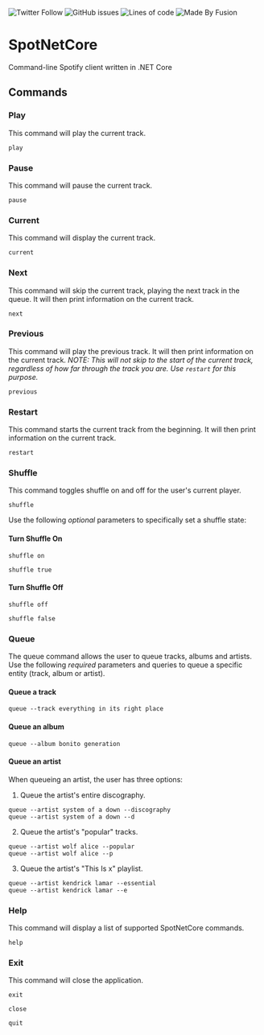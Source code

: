 ![Twitter Follow](https://img.shields.io/twitter/follow/iamjessicaward?style=social)
![GitHub issues](https://img.shields.io/github/issues/jessicaward/spotnetcore)
![Lines of code](https://img.shields.io/tokei/lines/github/jessicaward/spotnetcore)
![Made By Fusion](https://img.shields.io/badge/made%20by-fusion.co.im-orange)

# SpotNetCore
Command-line Spotify client written in .NET Core

## Commands
### Play
This command will play the current track.
```
play
```

### Pause
This command will pause the current track.
```
pause
```

### Current
This command will display the current track.
```
current
```

### Next
This command will skip the current track, playing the next track in the queue. It will then print information on the current track.
```
next
```

### Previous
This command will play the previous track. It will then print information on the current track.
*NOTE: This will not skip to the start of the current track, regardless of how far through the track you are. Use `restart` for this purpose.*
```
previous
```

### Restart
This command starts the current track from the beginning. It will then print information on the current track.
```
restart
```

### Shuffle
This command toggles shuffle on and off for the user's current player.
```
shuffle
```
Use the following *optional* parameters to specifically set a shuffle state:
#### Turn Shuffle On
```
shuffle on
```
```
shuffle true
```

#### Turn Shuffle Off
```
shuffle off
```
```
shuffle false
```
### Queue
The queue command allows the user to queue tracks, albums and artists.
Use the following *required* parameters and queries to queue a specific entity (track, album or artist).
#### Queue a track
```
queue --track everything in its right place
```
#### Queue an album
```
queue --album bonito generation
```

#### Queue an artist
When queueing an artist, the user has three options:
1. Queue the artist's entire discography.
```
queue --artist system of a down --discography
queue --artist system of a down --d
```

2. Queue the artist's "popular" tracks.
```
queue --artist wolf alice --popular
queue --artist wolf alice --p
```

3. Queue the artist's "This Is x" playlist.
```
queue --artist kendrick lamar --essential
queue --artist kendrick lamar --e
```

### Help
This command will display a list of supported SpotNetCore commands.
```
help
```

### Exit
This command will close the application.
```
exit
```

```
close
```

```
quit
```
